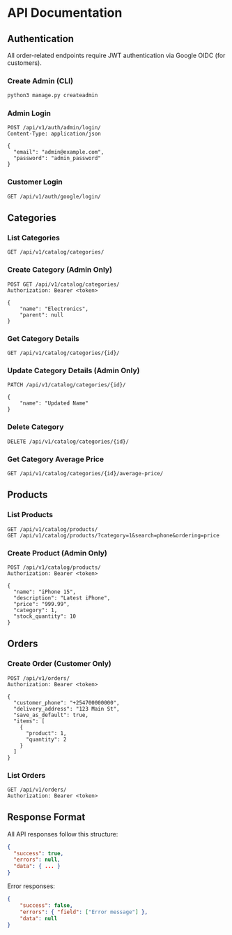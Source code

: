 # API Documentation

## Authentication

All order-related endpoints require JWT authentication via Google OIDC (for customers).

### Create Admin (CLI)

```bash
python3 manage.py createadmin
```

### Admin Login

```http
POST /api/v1/auth/admin/login/
Content-Type: application/json

{
  "email": "admin@example.com",
  "password": "admin_password"
}
```

### Customer Login

```http
GET /api/v1/auth/google/login/
```

## Categories

### List Categories

```http
GET /api/v1/catalog/categories/
```

### Create Category (Admin Only)

```http
POST GET /api/v1/catalog/categories/
Authorization: Bearer <token>

{
    "name": "Electronics",
    "parent": null
}
```

### Get Category Details

```http
GET /api/v1/catalog/categories/{id}/
```

### Update Category Details (Admin Only)

```http
PATCH /api/v1/catalog/categories/{id}/

{
    "name": "Updated Name"
}
```

### Delete Category

```http
DELETE /api/v1/catalog/categories/{id}/
```

### Get Category Average Price

```http
GET /api/v1/catalog/categories/{id}/average-price/
```

## Products

### List Products

```http
GET /api/v1/catalog/products/
GET /api/v1/catalog/products/?category=1&search=phone&ordering=price
```

### Create Product (Admin Only)

```http
POST /api/v1/catalog/products/
Authorization: Bearer <token>

{
  "name": "iPhone 15",
  "description": "Latest iPhone",
  "price": "999.99",
  "category": 1,
  "stock_quantity": 10
}
```

## Orders

### Create Order (Customer Only)

```http
POST /api/v1/orders/
Authorization: Bearer <token>

{
  "customer_phone": "+254700000000",
  "delivery_address": "123 Main St",
  "save_as_default": true,
  "items": [
    {
      "product": 1,
      "quantity": 2
    }
  ]
}
```

### List Orders

```http
GET /api/v1/orders/
Authorization: Bearer <token>
```

## Response Format

All API responses follow this structure:

```json
{
  "success": true,
  "errors": null,
  "data": { ... }
}
```

Error responses:

```json
{
    "success": false,
    "errors": { "field": ["Error message"] },
    "data": null
}
```
